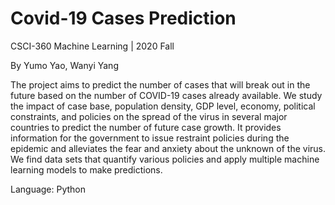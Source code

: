 # Covid-19 Cases Prediction
CSCI-360 Machine Learning | 2020 Fall 

By Yumo Yao, Wanyi Yang

The project aims to predict the number of cases that will break out in the future based on the number of COVID-19 cases already available. We study the impact of case base, population density, GDP level, economy, political constraints, and policies on the spread of the virus in several major countries to predict the number of future case growth. It provides information for the government to issue restraint policies during the epidemic and alleviates the fear and anxiety about the unknown of the virus. We find data sets that quantify various policies and apply multiple machine learning models to make predictions.

Language: Python
